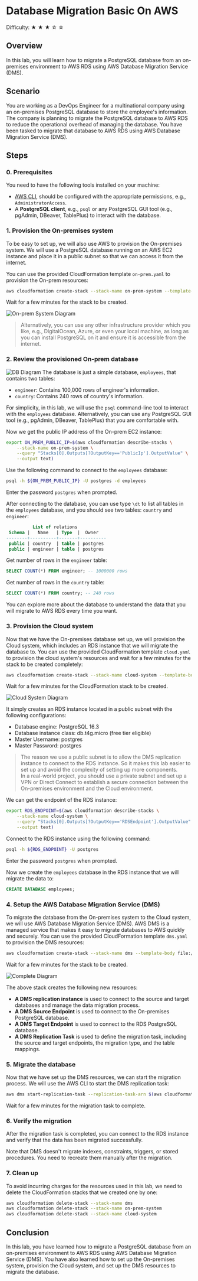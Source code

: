 # Database Migration Basic On AWS

Difficulty: ★ ★ ★ ☆ ☆

## Overview

In this lab, you will learn how to migrate a PostgreSQL database from an on-premises environment to AWS RDS using AWS Database Migration Service (DMS).

## Scenario

You are working as a DevOps Engineer for a multinational company using an on-premises PostgreSQL database to store the employee's information. The company is planning to migrate the PostgreSQL database to AWS RDS to reduce the operational overhead of managing the database. You have been tasked to migrate that database to AWS RDS using AWS Database Migration Service (DMS).

## Steps

### 0. Prerequisites

You need to have the following tools installed on your machine:

- [AWS CLI](https://docs.aws.amazon.com/cli/latest/userguide/getting-started-install.html), should be configured with the appropriate permissions, e.g., `AdministratorAccess`.
- A **PostgreSQL client**, e.g., `psql` or any PostgreSQL GUI tool (e.g., pgAdmin, DBeaver, TablePlus) to interact with the database.

### 1. Provision the On-premises system

To be easy to set up, we will also use AWS to provision the On-premises system. We will use a PostgreSQL database running on an AWS EC2 instance and place it in a public subnet so that we can access it from the internet.

You can use the provided CloudFormation template `on-prem.yaml` to provision the On-prem resources:

```bash
aws cloudformation create-stack --stack-name on-prem-system --template-body file://cfn-templates/on-prem.yaml
```

Wait for a few minutes for the stack to be created.

![On-prem System Diagram](./assets/on-prem-diagram.png)

> Alternatively, you can use any other infrastructure provider which you like, e.g., DigitalOcean, Azure, or even your local machine, as long as you can install PostgreSQL on it and ensure it is accessible from the internet.

### 2. Review the provisioned On-prem database

![DB Diagram](./assets/db-diagram.png)
The database is just a simple database, `employees`, that contains two tables:

- `engineer`: Contains 100,000 rows of engineer's information.
- `country`: Contains 240 rows of country's information.

For simplicity, in this lab, we will use the `psql` command-line tool to interact with the `employees` database. Alternatively, you can use any PostgreSQL GUI tool (e.g., pgAdmin, DBeaver, TablePlus) that you are comfortable with.

Now we get the public IP address of the On-prem EC2 instance:

```bash
export ON_PREM_PUBLIC_IP=$(aws cloudformation describe-stacks \
    --stack-name on-prem-system \
    --query "Stacks[0].Outputs[?OutputKey=='PublicIp'].OutputValue" \
    --output text)
```

Use the following command to connect to the `employees` database:

```bash
psql -h ${ON_PREM_PUBLIC_IP} -U postgres -d employees
```

Enter the password `postgres` when prompted.

After connecting to the database, you can use type `\dt` to list all tables in the `employees` database, and you should see two tables: `country` and `engineer`:

```sql
          List of relations
 Schema |   Name   | Type  |  Owner
--------+----------+-------+----------
 public | country  | table | postgres
 public | engineer | table | postgres
```

Get number of rows in the `engineer` table:

```sql
SELECT COUNT(*) FROM engineer; -- 1000000 rows
```

Get number of rows in the `country` table:

```sql
SELECT COUNT(*) FROM country; -- 240 rows
```

You can explore more about the database to understand the data that you will migrate to AWS RDS every time you want.

### 3. Provision the Cloud system

Now that we have the On-premises database set up, we will provision the Cloud system, which includes an RDS instance that we will migrate the database to. You can use the provided CloudFormation template `cloud.yaml` to provision the cloud system's resources and wait for a few minutes for the stack to be created completely:

```bash
aws cloudformation create-stack --stack-name cloud-system --template-body file://cfn-templates/cloud.yaml
```

Wait for a few minutes for the CloudFormation stack to be created.

![Cloud System Diagram](./assets/cloud-diagram.png)

It simply creates an RDS instance located in a public subnet with the following configurations:

- Database engine: PostgreSQL 16.3
- Database instance class: db.t4g.micro (free tier eligible)
- Master Username: postgres
- Master Password: postgres

> The reason we use a public subnet is to allow the DMS replication instance to connect to the RDS instance. So it makes this lab easier to set up and avoid the complexity of setting up more components. \
> In a real-world project, you should use a private subnet and set up a VPN or Direct Connect to establish a secure connection between the On-premises environment and the Cloud environment.

We can get the endpoint of the RDS instance:
```bash
export RDS_ENDPOINT=$(aws cloudformation describe-stacks \
    --stack-name cloud-system \
    --query "Stacks[0].Outputs[?OutputKey=='RDSEndpoint'].OutputValue" \
    --output text)
```

Connect to the RDS instance using the following command:
```bash
psql -h ${RDS_ENDPOINT} -U postgres
```

Enter the password `postgres` when prompted.

Now we create the `employees` database in the RDS instance that we will migrate the data to:
```sql
CREATE DATABASE employees;
```

### 4. Setup the AWS Database Migration Service (DMS)
To migrate the database from the On-premises system to the Cloud system, we will use AWS Database Migration Service (DMS). AWS DMS is a managed service that makes it easy to migrate databases to AWS quickly and securely.
You can use the provided CloudFormation template `dms.yaml` to provision the DMS resources:
```bash
aws cloudformation create-stack --stack-name dms --template-body file://cfn-templates/dms.yaml --capabilities CAPABILITY_NAMED_IAM
```

Wait for a few minutes for the stack to be created.

![Complete Diagram](./assets/complete-diagram.png)

The above stack creates the following new resources:
- **A DMS replication instance** is used to connect to the source and target databases and manage the data migration process.
- **A DMS Source Endpoint** is used to connect to the On-premises PostgreSQL database.
- **A DMS Target Endpoint** is used to connect to the RDS PostgreSQL database.
- **A DMS Replication Task** is used to define the migration task, including the source and target endpoints, the migration type, and the table mappings.

### 5. Migrate the database

Now that we have set up the DMS resources, we can start the migration process. We will use the AWS CLI to start the DMS replication task:

```bash
aws dms start-replication-task --replication-task-arn $(aws cloudformation describe-stacks --stack-name dms --query "Stacks[0].Outputs[?OutputKey=='ReplicationTaskArn'].OutputValue" --output text)
```

Wait for a few minutes for the migration task to complete.

### 6. Verify the migration

After the migration task is completed, you can connect to the RDS instance and verify that the data has been migrated successfully.

Note that DMS doesn't migrate indexes, constraints, triggers, or stored procedures. You need to recreate them manually after the migration.

### 7. Clean up
To avoid incurring charges for the resources used in this lab, we need to delete the CloudFormation stacks that we created one by one:
```bash
aws cloudformation delete-stack --stack-name dms
aws cloudformation delete-stack --stack-name on-prem-system
aws cloudformation delete-stack --stack-name cloud-system
```

## Conclusion
In this lab, you have learned how to migrate a PostgreSQL database from an on-premises environment to AWS RDS using AWS Database Migration Service (DMS). You have also learned how to set up the On-premises system, provision the Cloud system, and set up the DMS resources to migrate the database.